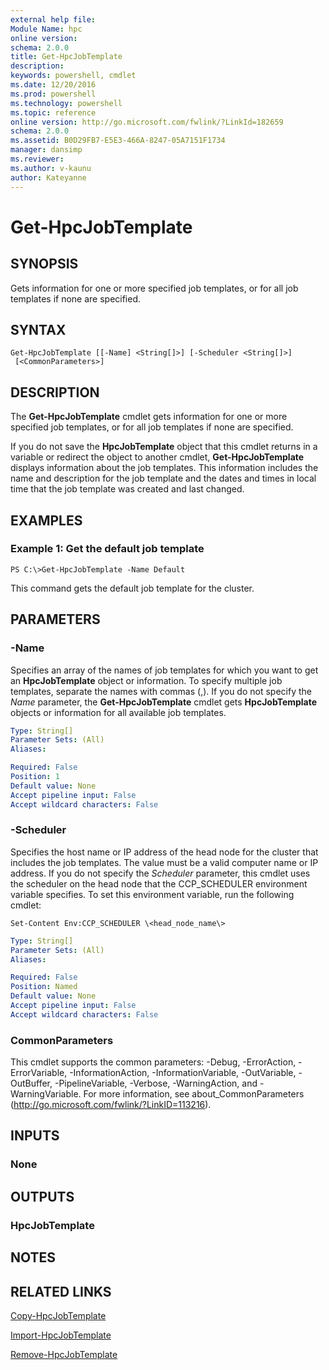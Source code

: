 ```yaml
---
external help file:
Module Name: hpc
online version:
schema: 2.0.0
title: Get-HpcJobTemplate
description:
keywords: powershell, cmdlet
ms.date: 12/20/2016
ms.prod: powershell
ms.technology: powershell
ms.topic: reference
online version: http://go.microsoft.com/fwlink/?LinkId=182659
schema: 2.0.0
ms.assetid: B0D29FB7-E5E3-466A-8247-05A7151F1734
manager: dansimp
ms.reviewer:
ms.author: v-kaunu
author: Kateyanne
---
```


# Get-HpcJobTemplate

## SYNOPSIS
Gets information for one or more specified job templates, or for all job templates if none are specified.

## SYNTAX

```
Get-HpcJobTemplate [[-Name] <String[]>] [-Scheduler <String[]>]
 [<CommonParameters>]
```

## DESCRIPTION
The **Get-HpcJobTemplate** cmdlet gets information for one or more specified job templates, or for all job templates if none are specified.

If you do not save the **HpcJobTemplate** object that this cmdlet returns in a variable or redirect the object to another cmdlet, **Get-HpcJobTemplate** displays information about the job templates.
This information includes the name and description for the job template and the dates and times in local time that the job template was created and last changed.

## EXAMPLES

### Example 1: Get the default job template
```
PS C:\>Get-HpcJobTemplate -Name Default
```

This command gets the default job template for the cluster.

## PARAMETERS

### -Name
Specifies an array of the names of job templates for which you want to get an **HpcJobTemplate** object or information.
To specify multiple job templates, separate the names with commas (,).
If you do not specify the *Name* parameter, the **Get-HpcJobTemplate** cmdlet gets **HpcJobTemplate** objects or information for all available job templates.

```yaml
Type: String[]
Parameter Sets: (All)
Aliases:

Required: False
Position: 1
Default value: None
Accept pipeline input: False
Accept wildcard characters: False
```

### -Scheduler
Specifies the host name or IP address of the head node for the cluster that includes the job templates.
The value must be a valid computer name or IP address.
If you do not specify the *Scheduler* parameter, this cmdlet uses the scheduler on the head node that the CCP_SCHEDULER environment variable specifies.
To set this environment variable, run the following cmdlet:

`Set-Content Env:CCP_SCHEDULER \<head_node_name\>`

```yaml
Type: String[]
Parameter Sets: (All)
Aliases:

Required: False
Position: Named
Default value: None
Accept pipeline input: False
Accept wildcard characters: False
```

### CommonParameters
This cmdlet supports the common parameters: -Debug, -ErrorAction, -ErrorVariable, -InformationAction, -InformationVariable, -OutVariable, -OutBuffer, -PipelineVariable, -Verbose, -WarningAction, and -WarningVariable. For more information, see about_CommonParameters (http://go.microsoft.com/fwlink/?LinkID=113216).

## INPUTS

### None

## OUTPUTS

### HpcJobTemplate

## NOTES

## RELATED LINKS

[Copy-HpcJobTemplate](./Copy-HpcJobTemplate.md)

[Import-HpcJobTemplate](./Import-HpcJobTemplate.md)

[Remove-HpcJobTemplate](./Remove-HpcJobTemplate.md)
